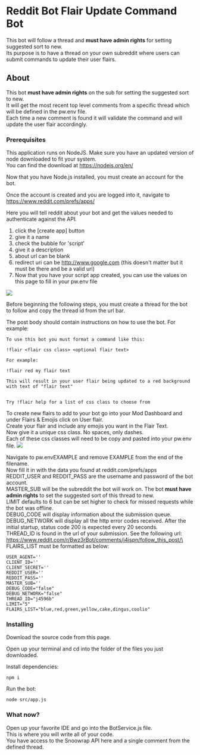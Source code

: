 # Reddit Bot Flair Update Command Bot
This bot will follow a thread and __must have admin rights__ for setting suggested sort to new.\
Its purpose is to have a thread on your own subreddit where users can submit commands to update their user flairs.


## About <a name = "about"></a>

This bot __must have admin rights__ on the sub for setting the suggested sort to new.\
It will get the most recent top level comments from a specific thread which will be defined in the pw.env file.\
Each time a new comment is found it will validate the command and will update the user flair accordingly.


### Prerequisites

This application runs on NodeJS. Make sure you have an updated version of node downloaded to fit your system.\
You can find the download at https://nodejs.org/en/


Now that you have Node.js installed, you must create an account for the bot.



Once the account is created and you are logged into it, navigate to https://www.reddit.com/prefs/apps/


Here you will tell reddit about your bot and get the values needed to authenticate against the API.

1. click the [create app] button
2. give it a name
3. check the bubble for 'script'
4. give it a description
5. about url can be blank
6. redirect uri can be http://www.google.com (this doesn't matter but it must be there and be a valid uri)
7. Now that you have your script app created, you can use the values on this page to fill in your pw.env file

<img src='https://i.imgur.com/yq8akJ7.png'>


Before beginning the following steps, you must create a thread for the bot to follow and copy the thread id from the url bar.

The post body should contain instructions on how to use the bot. For example:
```
To use this bot you must format a command like this:

!flair <flair css class> <optional flair text>

For example:

!flair red my flair text

This will result in your user flair being updated to a red background with text of "flair text"


Try !flair help for a list of css class to choose from
```

To create new flairs to add to your bot go into your Mod Dashboard and under Flairs & Emojis click on User flair.\
Create your flair and include any emojis you want in the Flair Text.\
Now give it a unique css class. No spaces, only dashes.\
Each of these css classes will need to be copy and pasted into your pw.env file.
<img src='https://i.imgur.com/7OzENr5.png'>


Navigate to pw.envEXAMPLE and remove EXAMPLE from the end of the filename.\
Now fill it in with the data you found at reddit.com/prefs/apps\
REDDIT_USER and REDDIT_PASS are the username and password of the bot account.\
MASTER_SUB will be the subreddit the bot will work on. The bot __must have admin rights__ to set the suggested sort of this thread to new.\
LIMIT defaults to 6 but can be set higher to check for missed requests while the bot was offline.\
DEBUG_CODE will display information about the submission queue.\
DEBUG_NETWORK will display all the http error codes received. After the initial startup, status code 200 is expected every 20 seconds.\
THREAD_ID is found in the url of your submission. See the following url:\
https://www.reddit.com/r/Bwz3rBot/comments/j4ispn/follow_this_post/\
FLAIRS_LIST must be formatted as below:
```
USER_AGENT=''
CLIENT_ID=''
CLIENT_SECRET=''
REDDIT_USER=''
REDDIT_PASS=''
MASTER_SUB=''
DEBUG_CODE="false"
DEBUG_NETWORK="false"
THREAD_ID="j4596b"
LIMIT="5"
FLAIRS_LIST="blue,red,green,yellow,cake,dingus,coolio"
```



### Installing

Download the source code from this page.

Open up your terminal and cd into the folder of the files you just downloaded.

Install dependencies:
```
npm i
```

Run the bot:
```
node src/app.js
```

### What now?

Open up your favorite IDE and go into the BotService.js file.\
This is where you will write all of your code.\
You have access to the Snoowrap API here and a single comment from the defined thread.
